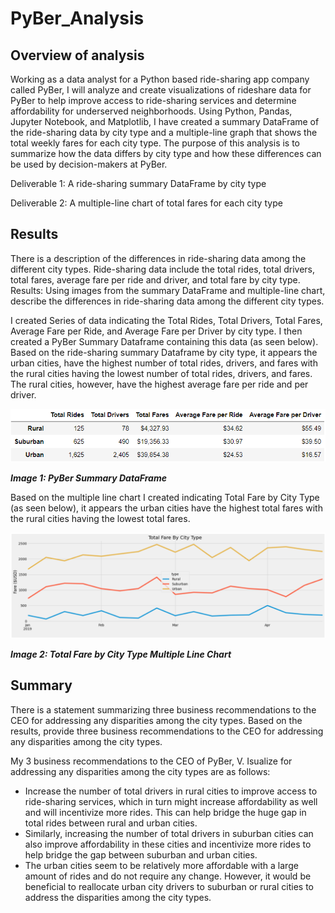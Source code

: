 # PyBer_Analysis

## Overview of analysis

Working as a data analyst for a Python based ride-sharing app company called PyBer, I will analyze and create visualizations of rideshare data for PyBer to help improve access to ride-sharing services and determine affordability for underserved neighborhoods. Using Python, Pandas, Jupyter Notebook, and Matplotlib, I have created a summary DataFrame of the ride-sharing data by city type and a multiple-line graph that shows the total weekly fares for each city type. The purpose of this analysis is to summarize how the data differs by city type and how these differences can be used by decision-makers at PyBer.

Deliverable 1: A ride-sharing summary DataFrame by city type

Deliverable 2: A multiple-line chart of total fares for each city type

## Results
There is a description of the differences in ride-sharing data among the different city types. Ride-sharing data include the total rides, total drivers, total fares, average fare per ride and driver, and total fare by city type.
Results: Using images from the summary DataFrame and multiple-line chart, describe the differences in ride-sharing data among the different city types.

I created Series of data indicating the Total Rides, Total Drivers, Total Fares, Average Fare per Ride, and Average Fare per Driver by city type. I then created a PyBer Summary Dataframe containing this data (as seen below). 
Based on the ride-sharing summary Dataframe by city type, it appears the urban cities, have the highest number of total rides, drivers, and fares with the rural cities having the lowest number of total rides, drivers, and fares. The rural cities, however, have the highest average fare per ride and per driver.


![deliverable1](https://github.com/Soniaprogram/PyBer_Analysis/blob/main/images/Deliverable1.PNG)

***Image 1: PyBer Summary DataFrame***


Based on the multiple line chart I created indicating Total Fare by City Type (as seen below), it appears the urban cities have the highest total fares with the rural cities having the lowest total fares. 


![deliverable2](https://github.com/Soniaprogram/PyBer_Analysis/blob/main/images/Deliverable2.PNG)

***Image 2: Total Fare by City Type Multiple Line Chart***

## Summary
There is a statement summarizing three business recommendations to the CEO for addressing any disparities among the city types.
Based on the results, provide three business recommendations to the CEO for addressing any disparities among the city types.

My 3 business recommendations to the CEO of PyBer, V. Isualize for addressing any disparities among the city types are as follows:
- Increase the number of total drivers in rural cities to improve access to ride-sharing services, which in turn might increase affordability as well and will incentivize more rides. This can help bridge the huge gap in total rides between rural and urban cities. 
- Similarly, increasing the number of total drivers in suburban cities can also improve affordability in these cities and incentivize more rides to help bridge the gap between suburban and urban cities.
- The urban cities seem to be relatively more affordable with a large amount of rides and do not require any change. However, it would be beneficial to reallocate urban city drivers to suburban or rural cities to address the disparities among the city types. 
